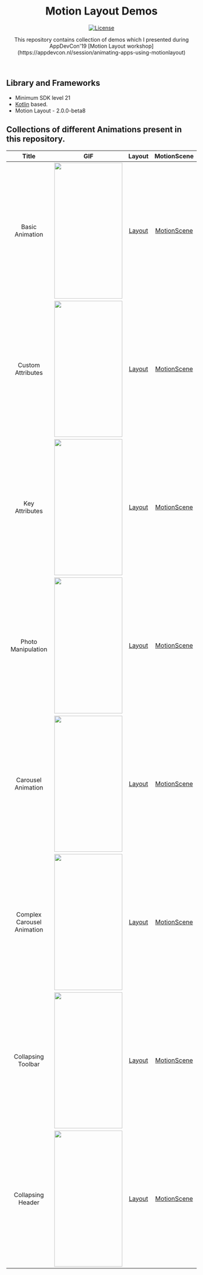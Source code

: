 <h1 align="center">Motion Layout Demos</h1>

<p align="center">
  <a href="https://opensource.org/licenses/Apache-2.0"><img alt="License" src="https://img.shields.io/badge/License-Apache%202.0-blue.svg"/></a>
</p>

<p align="center">  
This repository contains collection of demos which I presented during AppDevCon'19 [Motion Layout workshop](https://appdevcon.nl/session/animating-apps-using-motionlayout)
</p>
</br>

## Library and Frameworks
- Minimum SDK level 21
- [Kotlin](https://kotlinlang.org/) based.
- Motion Layout - 2.0.0-beta8

## Collections of different Animations present in this repository.

|  Title  |  GIF  | Layout | MotionScene | 
| :----: | :----: | :----: | :----: |
| Basic Animation | <img src="https://github.com/vipulshah2010/MotionLayoutDemos/blob/master/art/Animation1_Basic.gif" height="360" width="180" > | [Layout](app/src/main/res/layout/animation1_basic.xml) | [MotionScene](app/src/main/res/xml/animation1_basic_desc.xml) | 
| Custom Attributes | <img src="https://github.com/vipulshah2010/MotionLayoutDemos/blob/master/art/Animation2_Custom_Attributes.gif" height="360" width="180" > | [Layout](app/src/main/res/layout/animation2_custom_attributes.xml) | [MotionScene](app/src/main/res/xml/animation2_custom_attributes_desc.xml) | 
| Key Attributes | <img src="https://github.com/vipulshah2010/MotionLayoutDemos/blob/master/art/Animation3_Key_Attributes.gif" height="360" width="180" > | [Layout](app/src/main/res/layout/animation3_key_attributes.xml) | [MotionScene](app/src/main/res/xml/animation3_key_attributes_desc.xml) | 
| Photo Manipulation | <img src="https://github.com/vipulshah2010/MotionLayoutDemos/blob/master/art/Animation4_Photo_Manipulation.gif" height="360" width="180" > | [Layout](app/src/main/res/layout/animation4_photo_manipulation.xml) | [MotionScene](app/src/main/res/xml/animation4_photo_manipulation_desc.xml) | 
| Carousel Animation | <img src="https://github.com/vipulshah2010/MotionLayoutDemos/blob/master/art/Animation5_Carousel.gif" height="360" width="180" > | [Layout](app/src/main/res/layout/animation5_carousel.xml) | [MotionScene](app/src/main/res/xml/animation5_carousel_desc.xml) |
| Complex Carousel Animation | <img src="https://github.com/vipulshah2010/MotionLayoutDemos/blob/master/art/Animation5_Carousel_Complex.gif" height="360" width="180" > | [Layout](app/src/main/res/layout/animation5_carousel.xml) | [MotionScene](app/src/main/res/xml/animation5_carousel_desc_complex.xml) |
| Collapsing Toolbar | <img src="https://github.com/vipulshah2010/MotionLayoutDemos/blob/master/art/Animation6_Collapsing_Toolbar.gif" height="360" width="180" > | [Layout](app/src/main/res/layout/animation6_collapsing_toolbar.xml) | [MotionScene](app/src/main/res/xml/animation6_collapsing_toolbar_desc.xml) |
| Collapsing Header | <img src="https://github.com/vipulshah2010/MotionLayoutDemos/blob/master/art/Animation7_Collapsing_Header.gif" height="360" width="180" > | [Layout](app/src/main/res/layout/animation7_collapsing_header.xml) | [MotionScene](app/src/main/res/xml/animation7_collapsing_header_desc.xml) |
